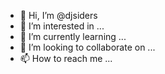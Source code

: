 - 👋 Hi, I’m @djsiders
- 👀 I’m interested in ...
- 🌱 I’m currently learning ...
- 💞️ I’m looking to collaborate on ...
- 📫 How to reach me ...

<!---
djsiders/djsiders is a ✨ special ✨ repository because its `README.md` (this file) appears on your GitHub profile.
You can click the Preview link to take a look at your changes.
--->
